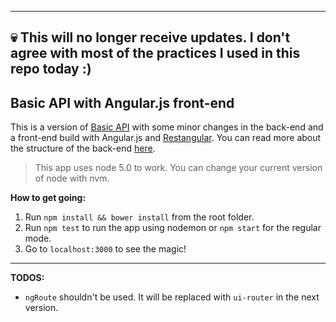 ----
💀 This will no longer receive updates. I don't agree with most of the practices I used in this repo today :)
----



## Basic API with Angular.js front-end ##

This is a version of [Basic API](https://github.com/okbel/basicAPI) with some minor changes in the back-end and a front-end build with Angular.js and [Restangular](https://github.com/mgonto/restangular).
You can read more about the structure of the back-end [here](https://github.com/okbel/basicAPI).

> This app uses node 5.0 to work. You can change your current version of node with nvm.



**How to get going:**


 1. Run `npm install && bower install` from the root folder.
 2. Run `npm test` to run the app using nodemon or `npm start` for the regular mode.
 3. Go to `localhost:3000` to see the magic!



----------


**TODOS:**
- `ngRoute` shouldn't be used. It will be replaced with `ui-router` in the next version.
